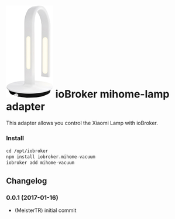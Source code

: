 ![Logo](admin/mihome-Lamp.png)
ioBroker mihome-lamp adapter
=================

This adapter allows you control the Xiaomi Lamp with ioBroker.

### Install

```
cd /opt/iobroker
npm install iobroker.mihome-vacuum
iobroker add mihome-vacuum
```

## Changelog

### 0.0.1 (2017-01-16)
* (MeisterTR) initial commit
